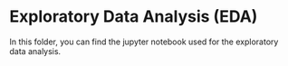 # Exploratory Data Analysis (EDA)

In this folder, you can find the jupyter notebook used for the exploratory data analysis.

